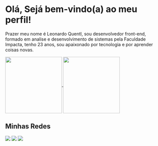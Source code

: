 # Olá, Sejá bem-vindo(a) ao meu perfil!

Prazer meu nome é Leonardo Quentl, sou desenvolvedor front-end, formado em analise e desenvolvimento de sistemas pela Faculdade Impacta, tenho 23 anos, sou apaixonado por tecnologia e por aprender coisas novas.

<a href="https://github.com/leonardohernandesq">
  <img align="center" height="180px" src="https://github-readme-stats.vercel.app/api?username=leonardohernandesq&count_private=true&show_icons=true&theme=dracula&locale=pt-BR" />
</a>
<a href="https://github.com/leonardohernandesq">
  <img align="center" height="180px" src="https://github-readme-stats.vercel.app/api/top-langs/?username=leonardohernandesq&layout=compact&theme=dracula&locale=pt-BR" />
</a>

## Minhas Redes 
[<img src="https://img.shields.io/badge/linkedin-%230077B5.svg?&style=for-the-badge&logo=linkedin&logoColor=white" />](https://www.linkedin.com/in/leonardo-hernandes/)
[<img src = "https://img.shields.io/badge/instagram-%23E4405F.svg?&style=for-the-badge&logo=instagram&logoColor=white">](https://www.instagram.com/leo.hernandes/)
[<img src = "https://img.shields.io/badge/facebook-%231877F2.svg?&style=for-the-badge&logo=facebook&logoColor=white">](https://www.facebook.com/leonardo.hernandes.q/)
